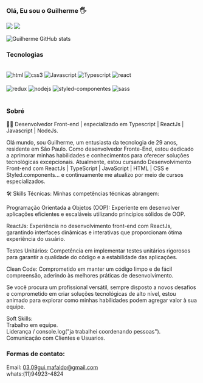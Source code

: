 ### Olá, Eu sou o Guilherme 🖐️
[![](https://img.shields.io/badge/Instagram-E4405F?style=for-the-badge&logo=instagram&logoColor=white)](https://www.instagram.com/mafaldo.gui/)
[![](https://img.shields.io/badge/LinkedIn-0077B5?style=for-the-badge&logo=linkedin&logoColor=white)](https://www.linkedin.com/in/guimafaldo/)

![Guilherme GitHub stats](https://github-readme-stats.vercel.app/api?username=GuiMafaldo&show_icons=true&theme=dracula)

### Tecnologias

<div style="display: inline_block"><br/>
  <img align="center" src="https://img.shields.io/badge/HTML5-E34F26?style=for-the-badge&logo=html5&logoColor=white" alt="html"/>
  <img align="center" src="https://img.shields.io/badge/CSS3-1572B6?style=for-the-badge&logo=css3&logoColor=white" alt="css3"/>
  <img align="center" src="https://img.shields.io/badge/JavaScript-F7DF1E?style=for-the-badge&logo=javascript&logoColor=black" alt="Javascript"/>
  <img align="center" src="https://img.shields.io/badge/TypeScript-007ACC?style=for-the-badge&logo=typescript&logoColor=white" alt="Typescript"/>
  <img align="center" src="https://img.shields.io/badge/React-20232A?style=for-the-badge&logo=react&logoColor=61DAFB" alt="react"/><br /><br />
  <img align="center" src="https://img.shields.io/badge/Redux-593D88?style=for-the-badge&logo=redux&logoColor=white" alt="redux"/>
  <img align="center" src="https://img.shields.io/badge/Node.js-43853D?style=for-the-badge&logo=node.js&logoColor=white" alt="nodejs"/>
  <img align="center" src="https://img.shields.io/badge/styled--components-DB7093?style=for-the-badge&logo=styled-components&logoColor=white" alt="styled-componentes"/>
  <img align="center" src="https://img.shields.io/badge/Sass-CC6699?style=for-the-badge&logo=sass&logoColor=white" alt="sass"/>
</div><br />

### Sobré

👨‍💻 Desenvolvedor Front-end | especializado  em Typescript | ReactJs | Javascript | NodeJs.

Olá mundo, sou Guilherme, um entusiasta da tecnologia de 29 anos, residente em São Paulo. Como desenvolvedor Fronte-End, estou dedicado a aprimorar minhas habilidades e conhecimentos para oferecer soluções tecnológicas excepcionais. Atualmente, estou cursando Desenvolvimento Front-end com ReactJs | TypeScript | JavaScript | HTML | CSS e Styled.components...  e continuamente me atualizo por meio de cursos especializados.

🛠️ Skills Técnicas: Minhas competências técnicas abrangem:

Programação Orientada a Objetos (OOP): Experiente em desenvolver aplicações eficientes e escaláveis utilizando princípios sólidos de OOP.

ReactJs: Experiência no desenvolvimento front-end com ReactJs, garantindo interfaces dinâmicas e interativas que proporcionam ótima experiência do usuário.

Testes Unitários: Competência em implementar testes unitários rigorosos para garantir a qualidade do código e a estabilidade das aplicações.

Clean Code: Comprometido em manter um código limpo e de fácil compreensão, aderindo às melhores práticas de desenvolvimento.

Se você procura um profissional versátil, sempre disposto a novos desafios e comprometido em criar soluções tecnológicas de alto nível, estou animado para explorar como minhas habilidades podem agregar valor à sua equipe.

Soft Skills: <br />
Trabalho em equipe. <br />
Liderança / console.log("ja trabalhei coordenando pessoas"). <br />
Comunicação com Clientes  e Usuarios.


### Formas de contato: <br />

Email: 03.09gui.mafaldo@gmail.com <br />
whats:(11)94923-4824

